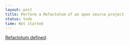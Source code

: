 ```yaml
---
layout: post
title: Perform a Refactotum of an open source project
status: todo
time: Not started
---
```


[Refactotum defined](http://thinkrelevance.com/blog/2007/04/03/twir).
